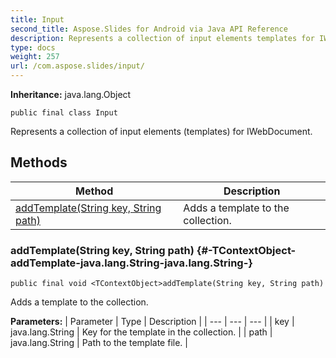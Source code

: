 ```yaml
---
title: Input
second_title: Aspose.Slides for Android via Java API Reference
description: Represents a collection of input elements templates for IWebDocument.
type: docs
weight: 257
url: /com.aspose.slides/input/
---
```

**Inheritance:**
java.lang.Object
```
public final class Input
```

Represents a collection of input elements (templates) for IWebDocument.
## Methods

| Method | Description |
| --- | --- |
| [<TContextObject>addTemplate(String key, String path)](#-TContextObject-addTemplate-java.lang.String-java.lang.String-) | Adds a template to the collection. |
### <TContextObject>addTemplate(String key, String path) {#-TContextObject-addTemplate-java.lang.String-java.lang.String-}
```
public final void <TContextObject>addTemplate(String key, String path)
```


Adds a template to the collection.

**Parameters:**
| Parameter | Type | Description |
| --- | --- | --- |
| key | java.lang.String | Key for the template in the collection. |
| path | java.lang.String | Path to the template file. |

